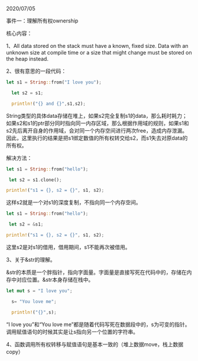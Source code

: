 2020/07/05

事件一：理解所有权ownership

核心内容：

1、All data stored on the stack must have a known, fixed size.  Data with an unknown size at compile time or a size that might change must be stored on the heap instead.

2、很有意思的一段代码：

```rust
let s1 = String::from("I love you");

  let s2 = s1;

  println!("{} and {}",s1,s2);
```

String类型的具体data存储在堆上，如果s2完全复制s1的data，那么耗时耗力；如果s2和s1的ptr部分同时指向同一内存区域，那么根据作用域的规则，如果s1和s2先后离开自身的作用域，会对同一个内存空间进行两次free，造成内存泄漏。因此，这里执行的结果是把s1绑定数值的所有权转交给s2，而s1失去对原data的所有权。

解决方法：

```rust
let s1 = String::from("hello");   

 let s2 = s1.clone();     

println!("s1 = {}, s2 = {}", s1, s2);
```

这样s2就是一个对s1的深度复制，不指向同一个内存空间。



```rust
let s1 = String::from("hello");   

 let s2 = &s1;     

println!("s1 = {}, s2 = {}", s1, s2);
```

这里s2是对s1的借用，借用期间，s1不能再次被借用。

3、关于&str的理解。

&str的本质是一个胖指针，指向字面量。字面量是直接写死在代码中的，存储在内存中对应位置。&str本身存储在栈中。

```rust
let mut s = "I love you";

  s= "You love me";

  println!("{}",s);
```

“I love you”和“You love me”都是随着代码写死在数据段中的，s为可变的指针。调用赋值语句的时候其实是让s指向另一个位置的字符串。

4、函数调用所有权转移与赋值语句是基本一致的（堆上数据move，栈上数据copy）